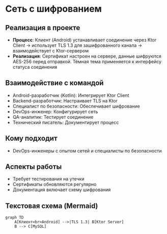 # Сеть с шифрованием

## Реализация в проекте
- **Процесс**: Клиент (Android) устанавливает соединение через Ktor Client → использует TLS 1.3 для зашифрованного канала → взаимодействует с Ktor-сервером
- **Реализация**: Сертификат настроен на сервере, данные шифруются AES-256 перед отправкой. Тёмная тема применяется к интерфейсу статуса соединения

## Взаимодействие с командой
- Android-разработчик (Kotlin): Интегрирует Ktor Client
- Backend-разработчик: Настраивает TLS на Ktor
- Специалист по безопасности: Обеспечивает шифрование
- DevOps-инженер: Конфигурирует сеть
- QA-аналитик: Тестирует соединение
- Технический писатель: Документирует процесс

## Кому подходит
- DevOps-инженеры с опытом сетей и специалисты по безопасности

## Аспекты работы
- Требует тестирования на утечки
- Сертификаты обновляются регулярно
- Документация включает схему шифрования

## Текстовая схема (Mermaid)
```mermaid
graph TD
    A[Клиент<br>Android] -->|TLS 1.3| B[Ktor Server]
    B --> C[MySQL]
``` 